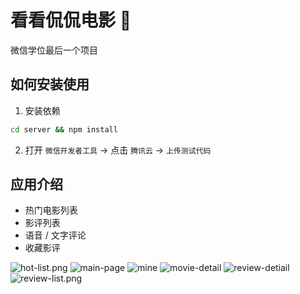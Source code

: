 # 看看侃侃电影 🎥

微信学位最后一个项目

## 如何安装使用

1. 安装依赖
```bash
cd server && npm install
```

2. 打开 `微信开发者工具` -> 点击 `腾讯云` -> `上传测试代码`

## 应用介绍

- 热门电影列表
- 影评列表
- 语音 / 文字评论
- 收藏影评

![hot-list.png](./readme_img/hot-list.png)
![main-page](./readme_img/main-page.png)
![mine](./readme_img/mine.png)
![movie-detail](./readme_img/movie-detail.png)
![review-detiail](./readme_img/review-detail.png)
![review-list.png](./readme_img/review-list.png)